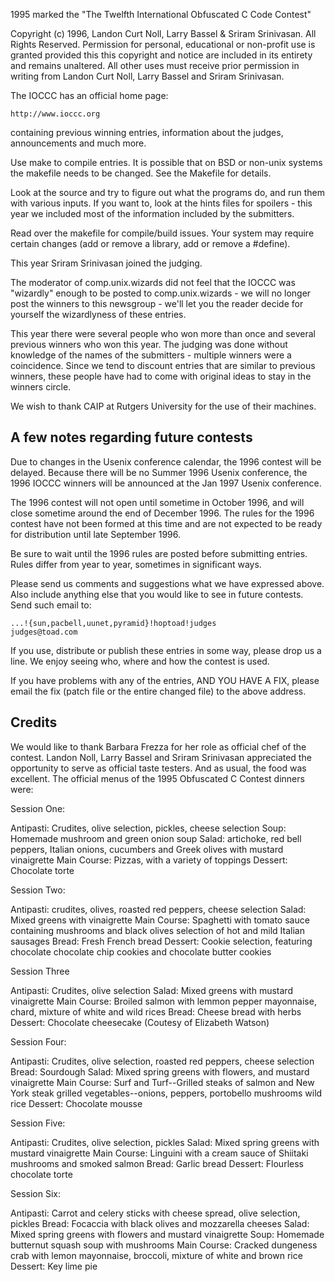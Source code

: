 1995 marked the "The Twelfth International Obfuscated C Code Contest"

Copyright (c) 1996, Landon Curt Noll, Larry Bassel & Sriram Srinivasan.
All Rights Reserved.  Permission for personal, educational or non-profit use is
granted provided this this copyright and notice are included in its entirety
and remains unaltered.  All other uses must receive prior permission in writing
from Landon Curt Noll, Larry Bassel and Sriram Srinivasan.


The IOCCC has an official home page:

	http://www.ioccc.org

containing previous winning entries, information about the judges,
announcements and much more.

Use make to compile entries.  It is possible that on BSD or non-unix
systems the makefile needs to be changed.  See the Makefile for details.

Look at the source and try to figure out what the programs do, and run
them with various inputs.  If you want to, look at the hints files for
spoilers - this year we included most of the information included
by the submitters.

Read over the makefile for compile/build issues.  Your system may
require certain changes (add or remove a library, add or remove a
#define).

This year Sriram Srinivasan joined the judging.

The moderator of comp.unix.wizards did not feel that the IOCCC was "wizardly"
enough to be posted to comp.unix.wizards - we will no longer post the
winners to this newsgroup - we'll let you the reader decide for yourself the 
wizardlyness of these entries.

This year there were several people who won more than once
and several previous winners who won this year. The judging was done
without knowledge of the names of the submitters - multiple winners were
a coincidence. Since we tend to discount entries that are similar to
previous winners, these people have had to come with original ideas to
stay in the winners circle.

We wish to thank CAIP at Rutgers University for the use of their machines.

A few notes regarding future contests
-------------------------------------

Due to changes in the Usenix conference calendar, the 1996 contest will
be delayed.  Because there will be no Summer 1996 Usenix conference,
the 1996 IOCCC winners will be announced at the Jan 1997 Usenix
conference.

The 1996 contest will not open until sometime in October 1996, and will
close sometime around the end of December 1996.  The rules for the 1996
contest have not been formed at this time and are not expected to be
ready for distribution until late September 1996.

Be sure to wait until the 1996 rules are posted before submitting entries.  
Rules differ from year to year, sometimes in significant ways.

Please send us comments and suggestions what we have expressed above.
Also include anything else that you would like to see in future contests.
Send such email to:

	...!{sun,pacbell,uunet,pyramid}!hoptoad!judges
	judges@toad.com

If you use, distribute or publish these entries in some way, please drop
us a line.  We enjoy seeing who, where and how the contest is used.

If you have problems with any of the entries, AND YOU HAVE A FIX, please
email the fix (patch file or the entire changed file) to the above address.


Credits
-------

We would like to thank Barbara Frezza for her role as official chef of
the contest.  Landon Noll, Larry Bassel and Sriram Srinivasan
appreciated the opportunity to serve as official taste testers.  And as
usual, the food was excellent.  The official menus of the 1995
Obfuscated C Contest dinners were:

Session One:

Antipasti: Crudites, olive selection, pickles, cheese selection
Soup: Homemade mushroom and green onion soup
Salad: artichoke, red bell peppers, Italian onions, cucumbers 
       and Greek olives with mustard vinaigrette
Main Course: Pizzas, with a variety of toppings
Dessert: Chocolate torte

Session Two:

Antipasti: crudites, olives, roasted red peppers, cheese selection
Salad: Mixed greens with vinaigrette
Main Course: Spaghetti with tomato sauce containing mushrooms and black olives
	     selection of hot and mild Italian sausages
Bread: Fresh French bread
Dessert: Cookie selection, featuring chocolate chocolate chip cookies and 
	 chocolate butter cookies


Session Three 

Antipasti: Crudites, olive selection
Salad: Mixed greens with mustard vinaigrette
Main Course: Broiled salmon with lemmon pepper mayonnaise, chard, mixture
	of white and wild rices
Bread: Cheese bread with herbs
Dessert: Chocolate cheesecake (Coutesy of Elizabeth Watson)

Session Four:

Antipasti: Crudites, olive selection, roasted red peppers, cheese selection
Bread: Sourdough
Salad: Mixed spring greens with flowers, and mustard vinaigrette
Main Course: Surf and Turf--Grilled steaks of salmon and New York steak
	grilled vegetables--onions, peppers, portobello mushrooms
	wild rice
Dessert: Chocolate mousse

Session Five:

Antipasti: Crudites, olive selection, pickles
Salad: Mixed spring greens with mustard vinaigrette
Main Course: Linguini with a cream sauce of Shiitaki mushrooms and smoked
salmon
Bread: Garlic bread
Dessert: Flourless chocolate torte

Session Six:

Antipasti: Carrot and celery sticks with cheese spread, olive selection, 
pickles
Bread: Focaccia with black olives and mozzarella cheeses
Salad: Mixed spring greens with flowers and mustard vinaigrette
Soup: Homemade butternut squash soup with mushrooms
Main Course: Cracked dungeness crab with lemon mayonnaise, broccoli,
	mixture of white and brown rice
Dessert: Key lime pie

